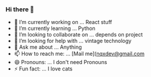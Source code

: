 ### Hi there 👋

- 🔭 I’m currently working on ... React stuff
- 🌱 I’m currently learning ... Python
- 👯 I’m looking to collaborate on ... depends on project
- 🤔 I’m looking for help with ... vintage technology
- 💬 Ask me about ... Anything
- 📫 How to reach me: ... [Mail me](nqxdev@gmail.com
- 😄 Pronouns: ... I don't need Pronouns
- ⚡ Fun fact: ... I love cats
